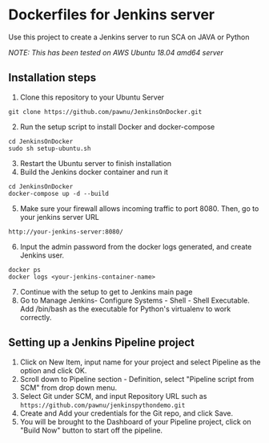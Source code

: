 # Dockerfiles for Jenkins server

Use this project to create a Jenkins server to run SCA on JAVA or Python

*NOTE: This has been tested on AWS Ubuntu 18.04 amd64 server*

## Installation steps

1. Clone this repository to your Ubuntu Server
```
git clone https://github.com/pawnu/JenkinsOnDocker.git
```
2. Run the setup script to install Docker and docker-compose
```
cd JenkinsOnDocker
sudo sh setup-ubuntu.sh
```
3. Restart the Ubuntu server to finish installation
4. Build the Jenkins docker container and run it
```
cd JenkinsOnDocker
docker-compose up -d --build
```
5. Make sure your firewall allows incoming traffic to port 8080. Then, go to your jenkins server URL 
```
http://your-jenkins-server:8080/
```
6. Input the admin password from the docker logs generated, and create Jenkins user.
```
docker ps
docker logs <your-jenkins-container-name>
```

7. Continue with the setup to get to Jenkins main page
8. Go to Manage Jenkins- Configure Systems - Shell - Shell Executable. Add /bin/bash as the executable for Python's virtualenv to work correctly.

## Setting up a Jenkins Pipeline project
1. Click on New Item, input name for your project and select Pipeline as the option and click OK.
2. Scroll down to Pipeline section - Definition, select "Pipeline script from SCM" from drop down menu.
3. Select Git under SCM, and input Repository URL such as `https://github.com/pawnu/jenkinspythondemo.git`
4. Create and Add your credentials for the Git repo, and click Save.
5. You will be brought to the Dashboard of your Pipeline project, click on "Build Now" button to start off the pipeline.
